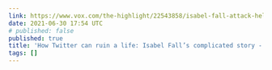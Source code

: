 ```yaml
---
link: https://www.vox.com/the-highlight/22543858/isabel-fall-attack-helicopter
date: 2021-06-30 17:54 UTC
# published: false
published: true
title: 'How Twitter can ruin a life: Isabel Fall’s complicated story - Vox'
tags: []
---
```



